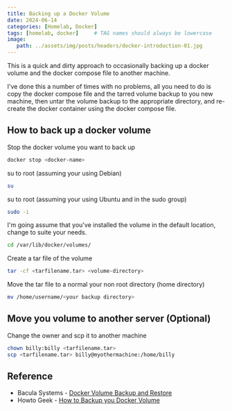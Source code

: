 ```yaml
---
title: Backing up a Docker Volume
date: 2024-06-14
categories: [Homelab, Docker]
tags: [homelab, docker]     # TAG names should always be lowercase
image:
   path: ../assets/img/posts/headers/docker-introduction-01.jpg
---
```


This is a quick and dirty approach to occasionally backing up a docker volume and the docker compose file to another machine.

I've done this a number of times with no problems, all you need to do is copy the docker compose file and the tarred volume backup to you new machine, then untar the volume backup to the appropriate directory, and re-create the docker container using the docker compose file.

## How to back up a docker volume

Stop the docker volume you want to back up

```bash
docker stop <docker-name>
```

su to root (assuming your using Debian)

```bash
su
```

su to root (assuming your using Ubuntu and in the sudo group)

```bash
sudo -i
```

I'm going assume that you've installed the volume in the default location, change to suite your needs.

```bash
cd /var/lib/docker/volumes/
```

Create a tar file of the volume

```bash
tar -cf <tarfilename.tar> <volume-directory>
```

Move the tar file to a normal your non root directory (home directory)

```bash
mv /home/username/<your backup directory>
```

## Move you volume to another server (Optional)

Change the owner and scp it to another machine

```bash
chown billy:billy <tarfilename.tar>
scp <tarfilename.tar> billy@myothermachine:/home/billy
```

## Reference

* Bacula Systems - [Docker Volume Backup and Restore](https://www.baculasystems.com/blog/docker-backup-containers/)  
* Howto Geek - [How to Backup you Docker Volume](https://www.howtogeek.com/devops/how-to-back-up-your-docker-volumes/#:~:text=Docker%20doesn't%20have%20a,data%20to%20your%20backup%20destination.&text=to%20deposit%20an%20archive%20of%20the%20volume's%20content%20into%20your%20working%20directory.&text=flag)
